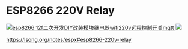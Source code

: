 # ESP8266 220V Relay

<a href="https://www.taobao.com/list/item/662773208714.htm" >
  <img alt="esp8266 12f二次开发DIY改装模块继电器wifi220v远程控制开关mqtt" src="https://gw.alicdn.com/imgextra/i1/376349686/O1CN01aABKQU2LQF1Ls3W2Z_!!376349686.jpg_468x468.jpg_.webp" />
</a>

<a href="https://item.taobao.com/item.htm?id=644551173284" >
  <img src="https://img.alicdn.com/imgextra/i2/376349686/O1CN01NXKpKz2LQEzMGyU0E_!!376349686.jpg_.webp"/>
</a>

<https://lsong.org/notes/espx#esp8266-220v-relay>